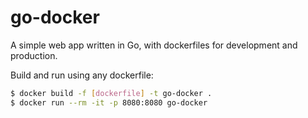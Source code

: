 # go-docker

A simple web app written in Go, with dockerfiles for development and production.

Build and run using any dockerfile:

```bash
$ docker build -f [dockerfile] -t go-docker .
$ docker run --rm -it -p 8080:8080 go-docker
```
